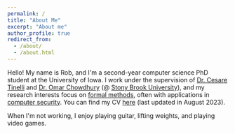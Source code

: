 ```yaml
---
permalink: /
title: "About Me"
excerpt: "About me"
author_profile: true
redirect_from: 
  - /about/
  - /about.html
---
```


Hello! My name is Rob, and I'm a second-year computer science PhD student at the University of Iowa. I work under the supervision of [Dr. Cesare Tinelli](https://homepage.cs.uiowa.edu/~tinelli/) and [Dr. Omar Chowdhury](https://www3.cs.stonybrook.edu/~omar/) (@ [Stony Brook University](https://www.stonybrook.edu/)), and my research interests focus on [formal methods](https://en.wikipedia.org/wiki/Formal_methods), often with applications in [computer security](https://en.wikipedia.org/wiki/Computer_security). You can find my CV [here](https://drive.google.com/file/d/1Q1EXqQ0rxbs5RSj0EzWPQjuQAZzEsf8p/view?usp=sharing) (last updated in August 2023).

When I'm not working, I enjoy playing guitar, lifting weights, and playing video games. 

